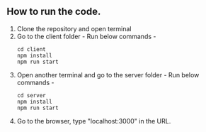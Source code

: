 ## How to run the code.

1. Clone the repository and open terminal
2. Go to the client folder -
   Run below commands -
   ```
   cd client
   npm install
   npm run start
   ```
3. Open another terminal and go to the server folder -
   Run below commands -
   ```
   cd server
   npm install
   npm run start
   ```
4. Go to the browser, type "localhost:3000" in the URL.
